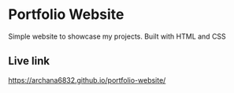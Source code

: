 # Portfolio Website

Simple website to showcase my projects. Built with HTML and CSS

## Live link
https://archana6832.github.io/portfolio-website/
